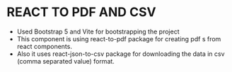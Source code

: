 # REACT TO PDF AND CSV 

- Used Bootstrap 5 and Vite for bootstrapping the project
- This component is using react-to-pdf package for creating pdf s from react components.
- Also it uses react-json-to-csv package for downloading the data in csv (comma separated value) format.

